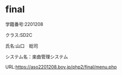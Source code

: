 # final

学籍番号:2201208

クラス:SD2C

氏名:山口　総司

システム名：楽曲管理システム

URL:https://aso2201208.boy.jp/php2/final/menu.php
